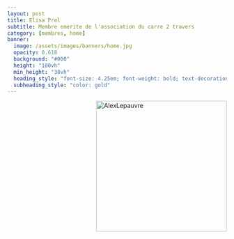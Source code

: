 ```yaml
---
layout: post
title: Elisa Prel
subtitle: Membre emerite de l'association du carre 2 travers
category: [membres, home]
banner:
  image: /assets/images/banners/home.jpg
  opacity: 0.618
  background: "#000"
  height: "100vh"
  min_height: "38vh"
  heading_style: "font-size: 4.25em; font-weight: bold; text-decoration: underline"
  subheading_style: "color: gold"
---
```


<img src="{{site.baseurl | prepend: site.url}}assets/images/members/alex.jpg" alt="AlexLepauvre" style="float: right; width: 300px; height: auto;"/>

























